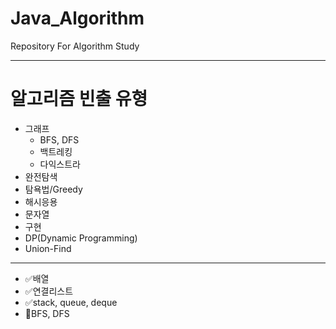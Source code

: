 # Java_Algorithm
Repository For Algorithm Study

----

# 알고리즘 빈출 유형

+ 그래프
  + BFS, DFS
  + 백트레킹
  + 다익스트라
+ 완전탐색
+ 탐욕법/Greedy
+ 해시응용
+ 문자열
+ 구현
+ DP(Dynamic Programming)
+ Union-Find

----

+ ✅배열
+ ✅연결리스트
+ ✅stack, queue, deque
+ 🔎BFS, DFS

